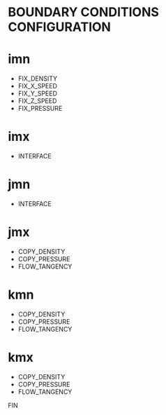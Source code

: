 BOUNDARY CONDITIONS CONFIGURATION
=================================

# imn
- FIX_DENSITY
- FIX_X_SPEED
- FIX_Y_SPEED
- FIX_Z_SPEED
- FIX_PRESSURE

# imx
- INTERFACE

# jmn
- INTERFACE

# jmx
- COPY_DENSITY
- COPY_PRESSURE
- FLOW_TANGENCY

# kmn
- COPY_DENSITY
- COPY_PRESSURE
- FLOW_TANGENCY

# kmx
- COPY_DENSITY
- COPY_PRESSURE
- FLOW_TANGENCY

FIN
